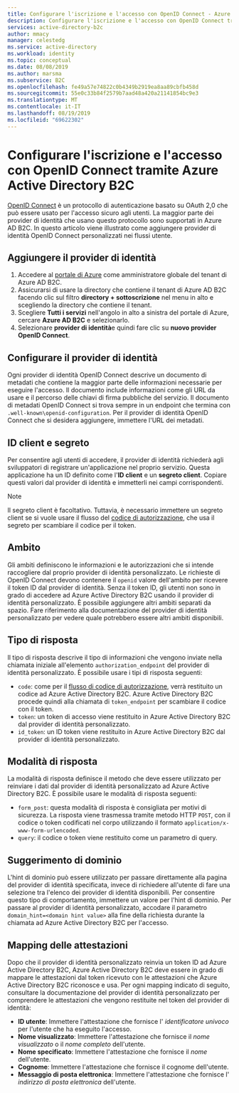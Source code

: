 ```yaml
---
title: Configurare l'iscrizione e l'accesso con OpenID Connect - Azure Active Directory B2C | Microsoft Docs
description: Configurare l'iscrizione e l'accesso con OpenID Connect tramite Azure Active Directory B2C.
services: active-directory-b2c
author: mmacy
manager: celestedg
ms.service: active-directory
ms.workload: identity
ms.topic: conceptual
ms.date: 08/08/2019
ms.author: marsma
ms.subservice: B2C
ms.openlocfilehash: fe49a57e74822c0b4349b2919ea8aa89cbfb458d
ms.sourcegitcommit: 55e0c33b84f2579b7aad48a420a21141854bc9e3
ms.translationtype: MT
ms.contentlocale: it-IT
ms.lasthandoff: 08/19/2019
ms.locfileid: "69622302"
---
```

# <a name="set-up-sign-up-and-sign-in-with-openid-connect-using-azure-active-directory-b2c"></a>Configurare l'iscrizione e l'accesso con OpenID Connect tramite Azure Active Directory B2C

[OpenID Connect](active-directory-b2c-reference-oidc.md) è un protocollo di autenticazione basato su OAuth 2,0 che può essere usato per l'accesso sicuro agli utenti. La maggior parte dei provider di identità che usano questo protocollo sono supportati in Azure AD B2C. In questo articolo viene illustrato come aggiungere provider di identità OpenID Connect personalizzati nei flussi utente.

## <a name="add-the-identity-provider"></a>Aggiungere il provider di identità

1. Accedere al [portale di Azure](https://portal.azure.com/) come amministratore globale del tenant di Azure AD B2C.
1. Assicurarsi di usare la directory che contiene il tenant di Azure AD B2C facendo clic sul filtro **directory + sottoscrizione** nel menu in alto e scegliendo la directory che contiene il tenant.
1. Scegliere **Tutti i servizi** nell'angolo in alto a sinistra del portale di Azure, cercare **Azure AD B2C** e selezionarlo.
1. Selezionare **provider di identità**e quindi fare clic su **nuovo provider OpenID Connect**.

## <a name="configure-the-identity-provider"></a>Configurare il provider di identità

Ogni provider di identità OpenID Connect descrive un documento di metadati che contiene la maggior parte delle informazioni necessarie per eseguire l'accesso. Il documento include informazioni come gli URL da usare e il percorso delle chiavi di firma pubbliche del servizio. Il documento di metadati OpenID Connect si trova sempre in un endpoint che termina con `.well-known\openid-configuration`. Per il provider di identità OpenID Connect che si desidera aggiungere, immettere l'URL dei metadati.

## <a name="client-id-and-secret"></a>ID client e segreto

Per consentire agli utenti di accedere, il provider di identità richiederà agli sviluppatori di registrare un'applicazione nel proprio servizio. Questa applicazione ha un ID definito come l'**ID client** e un **segreto client**. Copiare questi valori dal provider di identità e immetterli nei campi corrispondenti.

> [!NOTE]
> Il segreto client è facoltativo. Tuttavia, è necessario immettere un segreto client se si vuole usare il flusso del [codice di autorizzazione](https://openid.net/specs/openid-connect-core-1_0.html#CodeFlowAuth), che usa il segreto per scambiare il codice per il token.

## <a name="scope"></a>Ambito

Gli ambiti definiscono le informazioni e le autorizzazioni che si intende raccogliere dal proprio provider di identità personalizzato. Le richieste di OpenID Connect devono contenere il `openid` valore dell'ambito per ricevere il token ID dal provider di identità. Senza il token ID, gli utenti non sono in grado di accedere ad Azure Active Directory B2C usando il provider di identità personalizzato. È possibile aggiungere altri ambiti separati da spazio. Fare riferimento alla documentazione del provider di identità personalizzato per vedere quale potrebbero essere altri ambiti disponibili.

## <a name="response-type"></a>Tipo di risposta

Il tipo di risposta descrive il tipo di informazioni che vengono inviate nella chiamata iniziale all'elemento `authorization_endpoint` del provider di identità personalizzato. È possibile usare i tipi di risposta seguenti:

* `code`: come per il [flusso di codice di autorizzazione](https://openid.net/specs/openid-connect-core-1_0.html#CodeFlowAuth), verrà restituito un codice ad Azure Active Directory B2C. Azure Active Directory B2C procede quindi alla chiamata di `token_endpoint` per scambiare il codice con il token.
* `token`: un token di accesso viene restituito in Azure Active Directory B2C dal provider di identità personalizzato.
* `id_token`: un ID token viene restituito in Azure Active Directory B2C dal provider di identità personalizzato.

## <a name="response-mode"></a>Modalità di risposta

La modalità di risposta definisce il metodo che deve essere utilizzato per reinviare i dati dal provider di identità personalizzato ad Azure Active Directory B2C. È possibile usare le modalità di risposta seguenti:

* `form_post`: questa modalità di risposta è consigliata per motivi di sicurezza. La risposta viene trasmessa tramite metodo HTTP `POST`, con il codice o token codificati nel corpo utilizzando il formato `application/x-www-form-urlencoded`.
* `query`: il codice o token viene restituito come un parametro di query.

## <a name="domain-hint"></a>Suggerimento di dominio

L'hint di dominio può essere utilizzato per passare direttamente alla pagina del provider di identità specificata, invece di richiedere all'utente di fare una selezione tra l'elenco dei provider di identità disponibili. Per consentire questo tipo di comportamento, immettere un valore per l'hint di dominio. Per passare al provider di identità personalizzato, accodare il parametro `domain_hint=<domain hint value>` alla fine della richiesta durante la chiamata ad Azure Active Directory B2C per l'accesso.

## <a name="claims-mapping"></a>Mapping delle attestazioni

Dopo che il provider di identità personalizzato reinvia un token ID ad Azure Active Directory B2C, Azure Active Directory B2C deve essere in grado di mappare le attestazioni dal token ricevuto con le attestazioni che Azure Active Directory B2C riconosce e usa. Per ogni mapping indicato di seguito, consultare la documentazione del provider di identità personalizzato per comprendere le attestazioni che vengono restituite nel token del provider di identità:

* **ID utente**: Immettere l'attestazione che fornisce l' *identificatore univoco* per l'utente che ha eseguito l'accesso.
* **Nome visualizzato**: Immettere l'attestazione che fornisce il *nome visualizzato* o il *nome completo* dell'utente.
* **Nome specificato**: Immettere l'attestazione che fornisce il *nome* dell'utente.
* **Cognome**: Immettere l'attestazione che fornisce il cognome dell'utente.
* **Messaggio di posta elettronica**: Immettere l'attestazione che fornisce l' *indirizzo di posta elettronica* dell'utente.
